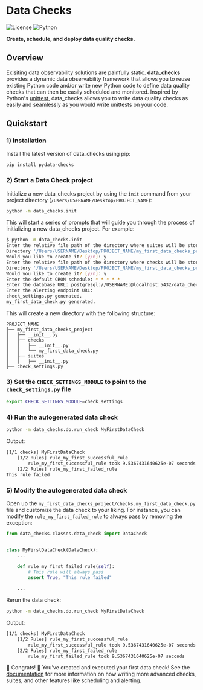 # Data Checks
![License](https://img.shields.io/badge/license-MIT-blue.svg) ![Python](https://img.shields.io/badge/python-3.7-blue.svg) 

**Create, schedule, and deploy data quality checks.**

## Overview
Exisiting data observability solutions are painfully static. **data_checks** provides a dynamic data observability framework that allows you to reuse existing Python code and/or write new Python code to define data quality checks that can then be easily scheduled and monitored. Inspired by Python's [unittest](https://docs.python.org/3/library/unittest.html), data_checks allows you to write data quality checks as easily and seamlessly as you would write unittests on your code.


## Quickstart
### 1) Installation
Install the latest version of data_checks using pip:
```bash
pip install pydata-checks
```
### 2) Start a Data Check project
Initialize a new data_checks project by using the `init` command from your project directory (`/Users/USERNAME/Desktop/PROJECT_NAME`):
```bash
python -m data_checks.init
```
This will start a series of prompts that will guide you through the process of initializing a new data_checks project. For example:
```bash
$ python -m data_checks.init
Enter the relative file path of the directory where suites will be stored: my_first_data_checks_project/suites
Directory '/Users/USERNAME/Desktop/PROJECT_NAME/my_first_data_checks_project/suites' does not exist.
Would you like to create it? [y/n]: y
Enter the relative file path of the directory where checks will be stored: my_first_data_checks_project/checks
Directory '/Users/USERNAME/Desktop/PROJECT_NAME/my_first_data_checks_project/checks' does not exist.
Would you like to create it? [y/n]: y
Enter the default CRON schedule: * * * * *
Enter the database URL: postgresql://USERNAME:@localhost:5432/data_checks_db
Enter the alerting endpoint URL:
check_settings.py generated.
my_first_data_check.py generated.
```


This will create a new directory with the following structure:
```
PROJECT_NAME
├── my_first_data_checks_project
│   ├── __init__.py
│   ├── checks
│   │   ├── __init__.py
│   │   └── my_first_data_check.py
│   ├── suites
│   │   ├── __init__.py
├── check_settings.py
```
### 3) Set the `CHECK_SETTINGS_MODULE` to point to the `check_settings.py` file
```bash
export CHECK_SETTINGS_MODULE=check_settings
```

### 4) Run the autogenerated data check
```bash
python -m data_checks.do.run_check MyFirstDataCheck
```

Output:
```bash
[1/1 checks] MyFirstDataCheck
	[1/2 Rules] rule_my_first_successful_rule
		rule_my_first_successful_rule took 9.5367431640625e-07 seconds
	[2/2 Rules] rule_my_first_failed_rule
This rule failed
```

### 5) Modify the autogenerated data check
Open up the `my_first_data_checks_project/checks.my_first_data_check.py` file and customize the data check to your liking. For instance, you can modify the `rule_my_first_failed_rule` to always pass by removing the exception:
```python
from data_checks.classes.data_check import DataCheck


class MyFirstDataCheck(DataCheck):
    ...

    def rule_my_first_failed_rule(self):
        # This rule will always pass
        assert True, "This rule failed"

    ...
```

Rerun the data check:
```bash
python -m data_checks.do.run_check MyFirstDataCheck
```

Output:
```bash
[1/1 checks] MyFirstDataCheck
	[1/2 Rules] rule_my_first_successful_rule
		rule_my_first_successful_rule took 9.5367431640625e-07 seconds
	[2/2 Rules] rule_my_first_failed_rule
		rule_my_first_failed_rule took 9.5367431640625e-07 seconds
```

:tada: Congrats! :tada: You've created and executed your first data check! See the [documentation](https://github.com/SuperiorityComplex/data_checks/wiki) for more information on how writing more advanced checks, suites, and other features like scheduling and alerting.